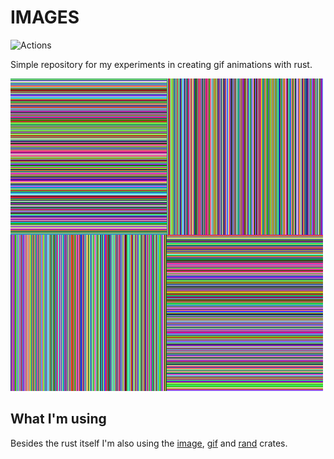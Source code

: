 # IMAGES

![Actions](https://github.com/REIS0/images/workflows/Rust/badge.svg?branch=master)

Simple repository for my experiments in creating gif animations with rust.

![Example](examples/exemplo.gif)

## What I'm using

Besides the rust itself I'm also using the [image](https://lib.rs/crates/image), [gif](https://lib.rs/crates/gif) and [rand](https://lib.rs/crates/rand) crates.
